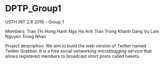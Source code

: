 # DPTP_Group1
USTH INT 2.8 2016 - Group 1

Members:
	Tran Thi Hong Hanh
	Ngo Ha Anh
	Tran Trong Khanh
	Dang Vu Lam
	Nguyen Trong Nhan

Project description:
 	We aim to build the web version of Twitter named Twitter Grabber.
	It is a free social networking microblogging service that allows registered members to broadcast short posts called tweets.

